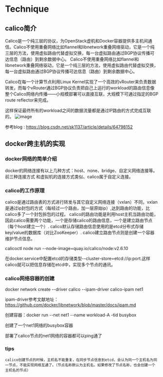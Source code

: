 # Technique
## calico简介
   Calico是一个纯三层的协议，为OpenStack虚机和Docker容器提供多主机间通信。Calico不使用重叠网络比如flannel和libnetwork重叠网络驱动，它是一个纯三层的方法，使用虚拟路由代替虚拟交换，每一台虚拟路由通过BGP协议传播可达信息（路由）到剩余数据中心。
   Calico不使用重叠网络比如flannel和libnetwork重叠网络驱动，它是一个纯三层的方法，使用虚拟路由代替虚拟交换，每一台虚拟路由通过BGP协议传播可达信息（路由）到剩余数据中心。

   Calico在每一个计算节点利用Linux Kernel实现了一个高效的vRouter来负责数据转发，而每个vRouter通过BGP协议负责把自己上运行的workload的路由信息像整个Calico网络内传播——小规模部署可以直接互联，大规模下可通过指定的BGP route reflector来完成。

   这样保证最终所有的workload之间的数据流量都是通过IP路由的方式完成互联的。
![image](https://2.bp.blogspot.com/-w-FqCC5cNt4/WMLSOMR6kmI/AAAAAAAAOWw/bVIR5Uv5L00ehcJTRbJ5tU0fpmKniKPlQCLcB/s1600/3d0851d60bac0b72802fc4bb8cfa76b0.png)

参考blog : https://blog.csdn.net/sk1137/article/details/64798152
## docker跨主机的实现
### docker网络的简单介绍
   docker的网络连接有以上几种方式：host、none、bridge、自定义网络连接等。前三种连接方式 和虚拟机的连接方式类似、calico属于自定义连接。
### calico的工作原理
   calico是通过路由表的方式进行转发与其它自定义网络连接（vxlan）不同，vxlan是通过ip封包的方式（每经过一个路由，加一层原始ip）,达到路由的功能，比calico多了一个封包拆包的过程。
   calico的路由功能是利用host主机当路由功能，因此calico需要两个功能，一个是存储calico的路由信息，一个是建立路由节点（每个host建立一个）.
   calico默认存储路由信息使用的是etcd分布式存储key/value的数据库（对比ZooKeeper）.
   calico建立路由节点则是创建一个容器维护节点信息。
   
   calicoctl node run --node-image=quay.io/calico/node:v2.6.10
   
   在docker.service中配置etcd的存储类型--cluster-store=etcd://ip:port.这样calico就可以把信息存储在etcd中，实现多个节点的通讯。
###  calico网络容器的创建
   docker network create --driver calico --ipam-driver calico-ipam net1
   
   ipam-driver参考文献地址：https://github.com/docker/libnetwork/blob/master/docs/ipam.md
   
   创建容器：docker run --net net1 --name workload-A -tid busybox
   
   创建了一个net1网络的busybox容器
   
   部署了calico节点的net1网络的容器都可以ping通了
   
###  tips
    calico创建节点的时候，主机名不能重复，在同步节点信息到etcd，会认为同一个主机名为同一节点，不能实现网络互通了。（节点名称默认为主机名，如果修改了节点名称，也会创建一个主机名的节点）
